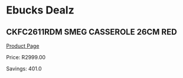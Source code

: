 
# Ebucks Dealz
## CKFC2611RDM SMEG CASSEROLE 26CM RED
[Product Page](https://www.ebucks.com/web/shop/productSelected.do?prodId=1170709082&catId=1196428103)

Price: R2999.00

Savings: 401.0


	